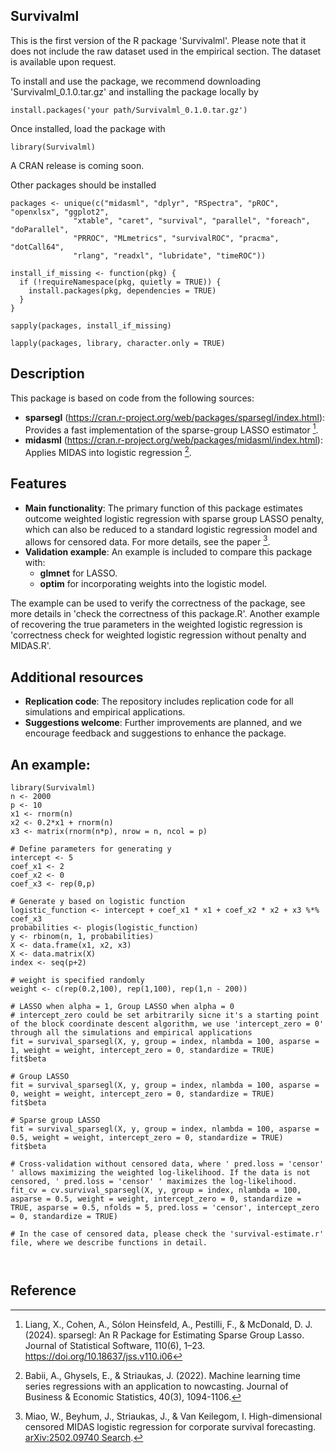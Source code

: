 ## Survivalml

This is the first version of the R package 'Survivalml'. Please note that it does not include the raw dataset used in the empirical section. The dataset is available upon request.

To install and use the package, we recommend downloading 'Survivalml_0.1.0.tar.gz' and installing the package locally by
```{r }
install.packages('your path/Survivalml_0.1.0.tar.gz')
```
Once installed, load the package with
```{r }
library(Survivalml)
```
A CRAN release is coming soon.

Other packages should be installed
```{r }
packages <- unique(c("midasml", "dplyr", "RSpectra", "pROC", "openxlsx", "ggplot2", 
              "xtable", "caret", "survival", "parallel", "foreach", "doParallel", 
              "PRROC", "MLmetrics", "survivalROC", "pracma", "dotCall64", 
              "rlang", "readxl", "lubridate", "timeROC"))

install_if_missing <- function(pkg) {
  if (!requireNamespace(pkg, quietly = TRUE)) {
    install.packages(pkg, dependencies = TRUE)
  }
}

sapply(packages, install_if_missing)

lapply(packages, library, character.only = TRUE)
```

## Description

This package is based on code from the following sources:
- **sparsegl** (https://cran.r-project.org/web/packages/sparsegl/index.html): Provides a fast implementation of the sparse-group LASSO estimator [^1].
- **midasml** (https://cran.r-project.org/web/packages/midasml/index.html): Applies MIDAS into logistic regression [^2].

## Features
- **Main functionality**: The primary function of this package estimates outcome weighted logistic regression with sparse group LASSO penalty, which can also be reduced to a standard logistic regression model and allows for censored data. For more details, see the paper [^3].
- **Validation example**: An example is included to compare this package with:
  - **glmnet** for LASSO.
  - **optim** for incorporating weights into the logistic model.
    
The example can be used to verify the correctness of the package, see more details in 'check the correctness of this package.R'. Another example of recovering the true parameters in the weighted logistic regression is 'correctness check for weighted logistic regression without penalty and MIDAS.R'.

## Additional resources
- **Replication code**: The repository includes replication code for all simulations and empirical applications.
- **Suggestions welcome**: Further improvements are planned, and we encourage feedback and suggestions to enhance the package.

## An example:
```{r }
library(Survivalml)
n <- 2000
p <- 10
x1 <- rnorm(n)
x2 <- 0.2*x1 + rnorm(n)
x3 <- matrix(rnorm(n*p), nrow = n, ncol = p)

# Define parameters for generating y
intercept <- 5
coef_x1 <- 2
coef_x2 <- 0
coef_x3 <- rep(0,p)

# Generate y based on logistic function
logistic_function <- intercept + coef_x1 * x1 + coef_x2 * x2 + x3 %*% coef_x3
probabilities <- plogis(logistic_function)
y <- rbinom(n, 1, probabilities)
X <- data.frame(x1, x2, x3)
X <- data.matrix(X)
index <- seq(p+2)

# weight is specified randomly
weight <- c(rep(0.2,100), rep(1,100), rep(1,n - 200))

# LASSO when alpha = 1, Group LASSO when alpha = 0
# intercept_zero could be set arbitrarily sicne it's a starting point of the block coordinate descent algorithm, we use 'intercept_zero = 0' through all the simulations and empirical applications
fit = survival_sparsegl(X, y, group = index, nlambda = 100, asparse = 1, weight = weight, intercept_zero = 0, standardize = TRUE)
fit$beta

# Group LASSO
fit = survival_sparsegl(X, y, group = index, nlambda = 100, asparse = 0, weight = weight, intercept_zero = 0, standardize = TRUE)
fit$beta

# Sparse group LASSO
fit = survival_sparsegl(X, y, group = index, nlambda = 100, asparse = 0.5, weight = weight, intercept_zero = 0, standardize = TRUE)
fit$beta

# Cross-validation without censored data, where ' pred.loss = 'censor' ' allows maximizing the weighted log-likelihood. If the data is not censored, ' pred.loss = 'censor' ' maximizes the log-likelihood.
fit_cv = cv.survival_sparsegl(X, y, group = index, nlambda = 100, asparse = 0.5, weight = weight, intercept_zero = 0, standardize = TRUE, asparse = 0.5, nfolds = 5, pred.loss = 'censor', intercept_zero = 0, standardize = TRUE)

# In the case of censored data, please check the 'survival-estimate.r' file, where we describe functions in detail.
    
    
```

## Reference

[^1]: Liang, X., Cohen, A., Sólon Heinsfeld, A., Pestilli, F., & McDonald, D. J. (2024). sparsegl: An R Package for Estimating Sparse Group Lasso. Journal of Statistical Software, 110(6), 1–23. https://doi.org/10.18637/jss.v110.i06

[^2]: Babii, A., Ghysels, E., & Striaukas, J. (2022). Machine learning time series regressions with an application to nowcasting. Journal of Business & Economic Statistics, 40(3), 1094-1106.

[^3]: Miao, W., Beyhum, J., Striaukas, J., & Van Keilegom, I. High-dimensional censored MIDAS logistic regression for corporate survival forecasting. [arXiv:2502.09740
Search](https://arxiv.org/abs/2502.09740).
